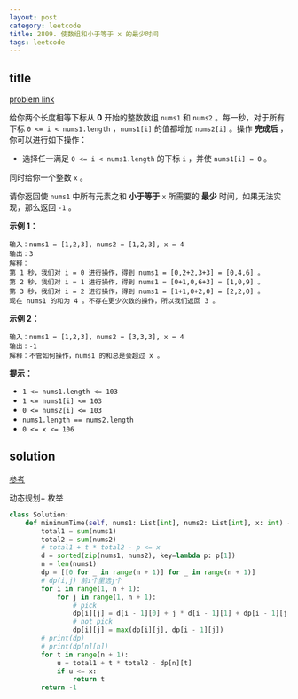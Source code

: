 ```yaml
---
layout: post
category: leetcode
title: 2809. 使数组和小于等于 x 的最少时间
tags: leetcode
---
```


## title
[problem link](https://leetcode.cn/problems/minimum-time-to-make-array-sum-at-most-x/description/)

给你两个长度相等下标从 **0** 开始的整数数组 `nums1` 和 `nums2` 。每一秒，对于所有下标 `0 <= i < nums1.length` ，`nums1[i]` 的值都增加 `nums2[i]` 。操作 **完成后** ，你可以进行如下操作：

- 选择任一满足 `0 <= i < nums1.length` 的下标 `i` ，并使 `nums1[i] = 0` 。

同时给你一个整数 `x` 。

请你返回使 `nums1` 中所有元素之和 **小于等于** `x` 所需要的 **最少** 时间，如果无法实现，那么返回 `-1` 。

 

**示例 1：**

```
输入：nums1 = [1,2,3], nums2 = [1,2,3], x = 4
输出：3
解释：
第 1 秒，我们对 i = 0 进行操作，得到 nums1 = [0,2+2,3+3] = [0,4,6] 。
第 2 秒，我们对 i = 1 进行操作，得到 nums1 = [0+1,0,6+3] = [1,0,9] 。
第 3 秒，我们对 i = 2 进行操作，得到 nums1 = [1+1,0+2,0] = [2,2,0] 。
现在 nums1 的和为 4 。不存在更少次数的操作，所以我们返回 3 。
```

**示例 2：**

```
输入：nums1 = [1,2,3], nums2 = [3,3,3], x = 4
输出：-1
解释：不管如何操作，nums1 的和总是会超过 x 。
```

 

**提示：**

- `1 <= nums1.length <= 103`
- `1 <= nums1[i] <= 103`
- `0 <= nums2[i] <= 103`
- `nums1.length == nums2.length`
- `0 <= x <= 106`

## solution

[参考](https://leetcode.cn/problems/minimum-time-to-make-array-sum-at-most-x/solutions/2374920/jiao-ni-yi-bu-bu-si-kao-ben-ti-by-endles-2eho/)

动态规划+ 枚举

```python
class Solution:
    def minimumTime(self, nums1: List[int], nums2: List[int], x: int) -> int:
        total1 = sum(nums1)
        total2 = sum(nums2)
        # total1 + t * total2 - p <= x
        d = sorted(zip(nums1, nums2), key=lambda p: p[1])
        n = len(nums1)
        dp = [[0 for _ in range(n + 1)] for _ in range(n + 1)]
        # dp(i,j) 前i个里选j个
        for i in range(1, n + 1):
            for j in range(1, n + 1):
                # pick
                dp[i][j] = d[i - 1][0] + j * d[i - 1][1] + dp[i - 1][j - 1]
                # not pick
                dp[i][j] = max(dp[i][j], dp[i - 1][j])
        # print(dp)
        # print(dp[n][n])
        for t in range(n + 1):
            u = total1 + t * total2 - dp[n][t]
            if u <= x:
                return t
        return -1
```

